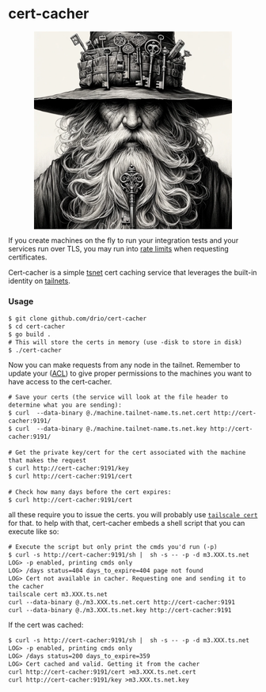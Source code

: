 # cert-cacher

<p align="center">
  <img align="center" src="magic.webp" width="400px" alt="The cert cacher magician"/>
</p>

If you create machines on the fly to run your integration tests and your services run over TLS, you
may run into [rate limits](https://github.com/tailscale/tailscale/issues/10395#issuecomment-1934383393) 
when requesting certificates. 

Cert-cacher is a simple [tsnet](https://tailscale.com/kb/1244/tsnet) cert caching service that leverages the built-in identity on [tailnets](https://tailscale.com/glossary/tailnet).

### Usage

```
$ git clone github.com/drio/cert-cacher
$ cd cert-cacher
$ go build .
# This will store the certs in memory (use -disk to store in disk)
$ ./cert-cacher
```

Now you can make requests from any node in the tailnet. Remember to update your ([ACL](https://tailscale.com/kb/1018/acls))
to give proper permissions to the machines you want to have access to the cert-cacher.

```
# Save your certs (the service will look at the file header to determine what you are sending):
$ curl  --data-binary @./machine.tailnet-name.ts.net.cert http://cert-cacher:9191/
$ curl  --data-binary @./machine.tailnet-name.ts.net.key http://cert-cacher:9191/

# Get the private key/cert for the cert associated with the machine that makes the request
$ curl http://cert-cacher:9191/key
$ curl http://cert-cacher:9191/cert

# Check how many days before the cert expires:
$ curl http://cert-cacher:9191/cert
```

all these require you to issue the certs. 
you will probably use [`tailscale cert`](https://tailscale.com/kb/1153/enabling-https) for that.
to help with that, cert-cacher embeds a shell script that you can execute like so:

```
# Execute the script but only print the cmds you'd run (-p)
$ curl -s http://cert-cacher:9191/sh |  sh -s -- -p -d m3.XXX.ts.net
LOG> -p enabled, printing cmds only
LOG> /days status=404 days_to_expire=404 page not found
LOG> Cert not available in cacher. Requesting one and sending it to the cacher
tailscale cert m3.XXX.ts.net
curl --data-binary @./m3.XXX.ts.net.cert http://cert-cacher:9191
curl --data-binary @./m3.XXX.ts.net.key http://cert-cacher:9191
```

If the cert was cached:

```
$ curl -s http://cert-cacher:9191/sh |  sh -s -- -p -d m3.XXX.ts.net
LOG> -p enabled, printing cmds only
LOG> /days status=200 days_to_expire=359
LOG> Cert cached and valid. Getting it from the cacher
curl http://cert-cacher:9191/cert >m3.XXX.ts.net.cert
curl http://cert-cacher:9191/key >m3.XXX.ts.net.key
```
